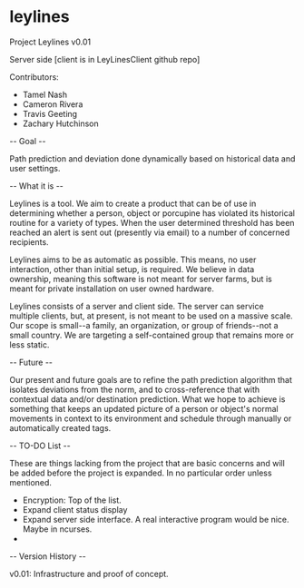 leylines
========

Project Leylines
v0.01

Server side 
[client is in LeyLinesClient github repo]

Contributors:
* Tamel Nash
* Cameron Rivera
* Travis Geeting
* Zachary Hutchinson

-- Goal --

Path prediction and deviation done dynamically based on historical data and user settings. 

-- What it is --

Leylines is a tool. We aim to create a product that can be of use in determining whether a person, object or porcupine has violated its historical routine for a variety of types. When the user determined threshold has been reached an alert is sent out (presently via email) to a number of concerned recipients.

Leylines aims to be as automatic as possible. This means, no user interaction, other than initial setup, is required. We believe in data ownership, meaning this software is not meant for server farms, but is meant for private installation on user owned hardware.

Leylines consists of a server and client side. The server can service multiple clients, but, at present, is not meant to be used on a massive scale. Our scope is small--a family, an organization, or group of friends--not a small country. We are targeting a self-contained group that remains more or less static. 

-- Future --

Our present and future goals are to refine the path prediction algorithm that isolates deviations from the norm, and to cross-reference that with contextual data and/or destination prediction. What we hope to achieve is something that keeps an updated picture of a person or object's normal movements in context to its environment and schedule through manually or automatically created tags.

-- TO-DO List --

These are things lacking from the project that are basic concerns and will be added before the project is expanded. In no particular order unless mentioned.

* Encryption: Top of the list.
* Expand client status display
* Expand server side interface. A real interactive program would be nice. Maybe in ncurses.
* 

-- Version History --

v0.01: Infrastructure and proof of concept. 
